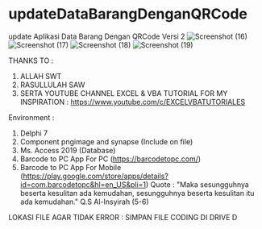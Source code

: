 # updateDataBarangDenganQRCode
update Aplikasi Data Barang Dengan QRCode Versi 2
![Screenshot (16)](https://github.com/achmadiqsan/updateDataBarangDenganQRCode/assets/57186921/772e75fb-9acc-4a76-aad8-89901c0f497c)
![Screenshot (17)](https://github.com/achmadiqsan/updateDataBarangDenganQRCode/assets/57186921/6780cc41-5bcb-43d0-b394-285767e39716)
![Screenshot (18)](https://github.com/achmadiqsan/updateDataBarangDenganQRCode/assets/57186921/f42ea5da-b93d-4f30-b532-e72b3f3edc7c)
![Screenshot (19)](https://github.com/achmadiqsan/updateDataBarangDenganQRCode/assets/57186921/c6a5f1c1-3b3e-4527-aabc-5fa1ec73b2a5)

THANKS TO :

1. ALLAH SWT
2. RASULLULAH SAW
3. SERTA YOUTUBE CHANNEL EXCEL & VBA TUTORIAL FOR MY INSPIRATION : https://www.youtube.com/c/EXCELVBATUTORIALES

Environment :

1. Delphi 7
2. Component pngimage and synapse (Include on file)
3. Ms. Access 2019 (Database)
4. Barcode to PC App For PC (https://barcodetopc.com/)
5. Barcode to PC App For Mobile (https://play.google.com/store/apps/details?id=com.barcodetopc&hl=en_US&pli=1)
Quote : "Maka sesungguhnya beserta kesulitan ada kemudahan, sesungguhnya beserta kesulitan itu ada kemudahan." Q.S Al-Insyirah (5-6)

LOKASI FILE AGAR TIDAK ERROR : SIMPAN FILE CODING DI DRIVE D
